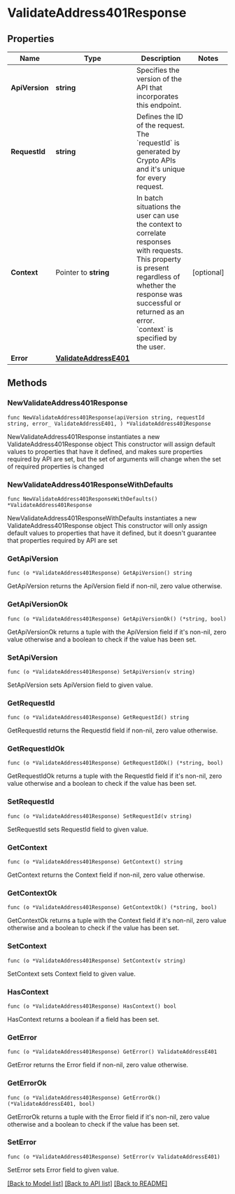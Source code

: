 # ValidateAddress401Response

## Properties

Name | Type | Description | Notes
------------ | ------------- | ------------- | -------------
**ApiVersion** | **string** | Specifies the version of the API that incorporates this endpoint. | 
**RequestId** | **string** | Defines the ID of the request. The &#x60;requestId&#x60; is generated by Crypto APIs and it&#39;s unique for every request. | 
**Context** | Pointer to **string** | In batch situations the user can use the context to correlate responses with requests. This property is present regardless of whether the response was successful or returned as an error. &#x60;context&#x60; is specified by the user. | [optional] 
**Error** | [**ValidateAddressE401**](ValidateAddressE401.md) |  | 

## Methods

### NewValidateAddress401Response

`func NewValidateAddress401Response(apiVersion string, requestId string, error_ ValidateAddressE401, ) *ValidateAddress401Response`

NewValidateAddress401Response instantiates a new ValidateAddress401Response object
This constructor will assign default values to properties that have it defined,
and makes sure properties required by API are set, but the set of arguments
will change when the set of required properties is changed

### NewValidateAddress401ResponseWithDefaults

`func NewValidateAddress401ResponseWithDefaults() *ValidateAddress401Response`

NewValidateAddress401ResponseWithDefaults instantiates a new ValidateAddress401Response object
This constructor will only assign default values to properties that have it defined,
but it doesn't guarantee that properties required by API are set

### GetApiVersion

`func (o *ValidateAddress401Response) GetApiVersion() string`

GetApiVersion returns the ApiVersion field if non-nil, zero value otherwise.

### GetApiVersionOk

`func (o *ValidateAddress401Response) GetApiVersionOk() (*string, bool)`

GetApiVersionOk returns a tuple with the ApiVersion field if it's non-nil, zero value otherwise
and a boolean to check if the value has been set.

### SetApiVersion

`func (o *ValidateAddress401Response) SetApiVersion(v string)`

SetApiVersion sets ApiVersion field to given value.


### GetRequestId

`func (o *ValidateAddress401Response) GetRequestId() string`

GetRequestId returns the RequestId field if non-nil, zero value otherwise.

### GetRequestIdOk

`func (o *ValidateAddress401Response) GetRequestIdOk() (*string, bool)`

GetRequestIdOk returns a tuple with the RequestId field if it's non-nil, zero value otherwise
and a boolean to check if the value has been set.

### SetRequestId

`func (o *ValidateAddress401Response) SetRequestId(v string)`

SetRequestId sets RequestId field to given value.


### GetContext

`func (o *ValidateAddress401Response) GetContext() string`

GetContext returns the Context field if non-nil, zero value otherwise.

### GetContextOk

`func (o *ValidateAddress401Response) GetContextOk() (*string, bool)`

GetContextOk returns a tuple with the Context field if it's non-nil, zero value otherwise
and a boolean to check if the value has been set.

### SetContext

`func (o *ValidateAddress401Response) SetContext(v string)`

SetContext sets Context field to given value.

### HasContext

`func (o *ValidateAddress401Response) HasContext() bool`

HasContext returns a boolean if a field has been set.

### GetError

`func (o *ValidateAddress401Response) GetError() ValidateAddressE401`

GetError returns the Error field if non-nil, zero value otherwise.

### GetErrorOk

`func (o *ValidateAddress401Response) GetErrorOk() (*ValidateAddressE401, bool)`

GetErrorOk returns a tuple with the Error field if it's non-nil, zero value otherwise
and a boolean to check if the value has been set.

### SetError

`func (o *ValidateAddress401Response) SetError(v ValidateAddressE401)`

SetError sets Error field to given value.



[[Back to Model list]](../README.md#documentation-for-models) [[Back to API list]](../README.md#documentation-for-api-endpoints) [[Back to README]](../README.md)


